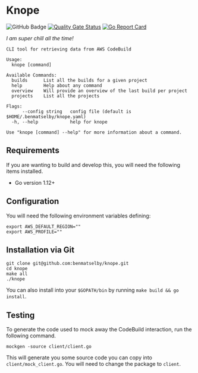 # Knope

![GitHub Badge](https://github.com/benmatselby/knope/workflows/Go/badge.svg)
[![Quality Gate Status](https://sonarcloud.io/api/project_badges/measure?project=knope&metric=alert_status)](https://sonarcloud.io/dashboard?id=knope)
[![Go Report Card](https://goreportcard.com/badge/github.com/benmatselby/knope)](https://goreportcard.com/report/github.com/benmatselby/knope)

_I am super chill all the time!_

```text
CLI tool for retrieving data from AWS CodeBuild

Usage:
  knope [command]

Available Commands:
  builds      List all the builds for a given project
  help        Help about any command
  overview    Will provide an overview of the last build per project
  projects    List all the projects

Flags:
      --config string   config file (default is $HOME/.benmatselby/knope.yaml)
  -h, --help            help for knope

Use "knope [command] --help" for more information about a command.
```

## Requirements

If you are wanting to build and develop this, you will need the following items installed.

- Go version 1.12+

## Configuration

You will need the following environment variables defining:

```shell
export AWS_DEFAULT_REGION=""
export AWS_PROFILE=""
```

## Installation via Git

```shell
git clone git@github.com:benmatselby/knope.git
cd knope
make all
./knope
```

You can also install into your `$GOPATH/bin` by running `make build && go install`.

## Testing

To generate the code used to mock away the CodeBuild interaction, run the following command.

```shell
mockgen -source client/client.go
```

This will generate you some source code you can copy into `client/mock_client.go`. You will need to change the package to `client`.
